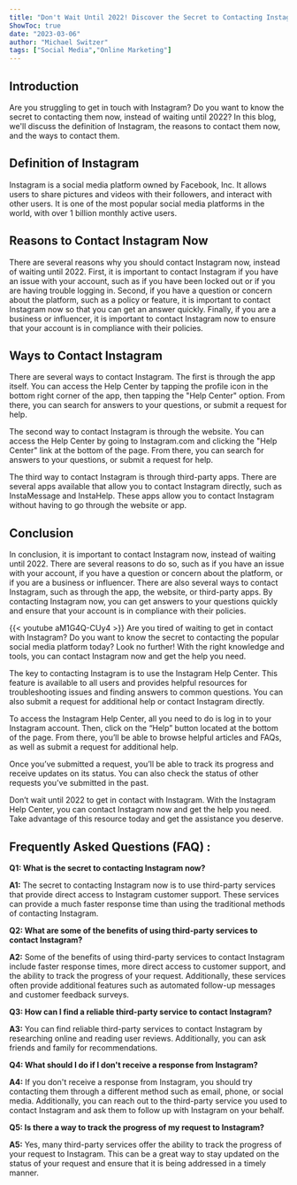 ```yaml
---
title: "Don't Wait Until 2022! Discover the Secret to Contacting Instagram Now!"
ShowToc: true 
date: "2023-03-06"
author: "Michael Switzer" 
tags: ["Social Media","Online Marketing"]
---
```

## Introduction

Are you struggling to get in touch with Instagram? Do you want to know the secret to contacting them now, instead of waiting until 2022? In this blog, we'll discuss the definition of Instagram, the reasons to contact them now, and the ways to contact them. 

## Definition of Instagram

Instagram is a social media platform owned by Facebook, Inc. It allows users to share pictures and videos with their followers, and interact with other users. It is one of the most popular social media platforms in the world, with over 1 billion monthly active users.

## Reasons to Contact Instagram Now

There are several reasons why you should contact Instagram now, instead of waiting until 2022. First, it is important to contact Instagram if you have an issue with your account, such as if you have been locked out or if you are having trouble logging in. Second, if you have a question or concern about the platform, such as a policy or feature, it is important to contact Instagram now so that you can get an answer quickly. Finally, if you are a business or influencer, it is important to contact Instagram now to ensure that your account is in compliance with their policies.

## Ways to Contact Instagram

There are several ways to contact Instagram. The first is through the app itself. You can access the Help Center by tapping the profile icon in the bottom right corner of the app, then tapping the "Help Center" option. From there, you can search for answers to your questions, or submit a request for help.

The second way to contact Instagram is through the website. You can access the Help Center by going to Instagram.com and clicking the "Help Center" link at the bottom of the page. From there, you can search for answers to your questions, or submit a request for help.

The third way to contact Instagram is through third-party apps. There are several apps available that allow you to contact Instagram directly, such as InstaMessage and InstaHelp. These apps allow you to contact Instagram without having to go through the website or app.

## Conclusion

In conclusion, it is important to contact Instagram now, instead of waiting until 2022. There are several reasons to do so, such as if you have an issue with your account, if you have a question or concern about the platform, or if you are a business or influencer. There are also several ways to contact Instagram, such as through the app, the website, or third-party apps. By contacting Instagram now, you can get answers to your questions quickly and ensure that your account is in compliance with their policies.

{{< youtube aM1G4Q-CUy4 >}} 
Are you tired of waiting to get in contact with Instagram? Do you want to know the secret to contacting the popular social media platform today? Look no further! With the right knowledge and tools, you can contact Instagram now and get the help you need.

The key to contacting Instagram is to use the Instagram Help Center. This feature is available to all users and provides helpful resources for troubleshooting issues and finding answers to common questions. You can also submit a request for additional help or contact Instagram directly.

To access the Instagram Help Center, all you need to do is log in to your Instagram account. Then, click on the “Help” button located at the bottom of the page. From there, you’ll be able to browse helpful articles and FAQs, as well as submit a request for additional help.

Once you’ve submitted a request, you’ll be able to track its progress and receive updates on its status. You can also check the status of other requests you’ve submitted in the past.

Don’t wait until 2022 to get in contact with Instagram. With the Instagram Help Center, you can contact Instagram now and get the help you need. Take advantage of this resource today and get the assistance you deserve.

## Frequently Asked Questions (FAQ) :
**Q1: What is the secret to contacting Instagram now?**

**A1:** The secret to contacting Instagram now is to use third-party services that provide direct access to Instagram customer support. These services can provide a much faster response time than using the traditional methods of contacting Instagram.

**Q2: What are some of the benefits of using third-party services to contact Instagram?**

**A2:** Some of the benefits of using third-party services to contact Instagram include faster response times, more direct access to customer support, and the ability to track the progress of your request. Additionally, these services often provide additional features such as automated follow-up messages and customer feedback surveys.

**Q3: How can I find a reliable third-party service to contact Instagram?**

**A3:** You can find reliable third-party services to contact Instagram by researching online and reading user reviews. Additionally, you can ask friends and family for recommendations.

**Q4: What should I do if I don't receive a response from Instagram?**

**A4:** If you don't receive a response from Instagram, you should try contacting them through a different method such as email, phone, or social media. Additionally, you can reach out to the third-party service you used to contact Instagram and ask them to follow up with Instagram on your behalf.

**Q5: Is there a way to track the progress of my request to Instagram?**

**A5:** Yes, many third-party services offer the ability to track the progress of your request to Instagram. This can be a great way to stay updated on the status of your request and ensure that it is being addressed in a timely manner.




